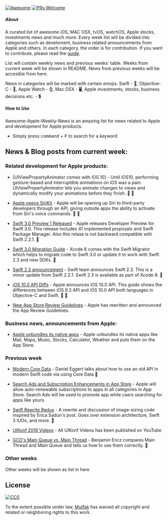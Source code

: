 [![Awesome](https://cdn.rawgit.com/sindresorhus/awesome/d7305f38d29fed78fa85652e3a63e154dd8e8829/media/badge.svg)](https://github.com/sindresorhus/awesome)
[![PRs Welcome](https://img.shields.io/badge/PRs-welcome-brightgreen.svg)](http://makeapullrequest.com)

##### About

A curated list of awesome iOS, MAC OSX, tvOS, watchOS, Apple stocks, investments news and much more.
Every week list will be divided into categories such as develoment, business related announcements from Apple and others. In each category, the order is for contribution. If you want to contribute, please read the [guide](https://github.com/mutfak/awesome-apple-weekly-news/blob/master/CONTRIBUTION.md).

List will contain weekly news and previous weeks' table.
Weeks from current week will be shown in README.
News from previous weeks will be accesible from here.

News in categories will be marked with certain emojis:
Swift - :large_orange_diamond:,
Objective-C - :large_blue_diamond:,
Apple Watch - ⌚,
Mac OSX - 🖥,
Apple investments, stocks, business decisions etc. - 💲

##### How to Use
Awesome-Apple-Weekly-News is an amazing list for news related to Apple and development for Apple products.
- Simply press <kbd>command</kbd> + <kbd>F</kbd> to search for a keyword

## News & Blog posts from current week:

### Related development for Apple products:

- [UIViewPropertyAnimator comes with iOS 10] - Until iOS10, performing gesture-based and interruptible animations on iOS was a pain. UIViewPropertyAnimator lets you animate changes to views and dynamically modify your animations before they finish. :large_orange_diamond: :large_blue_diamond:

- [Apple opens SiriKit](https://developer.apple.com/sirikit/) - Apple will be opening up Siri to third-party developers through an API, giving outside apps the ability to activate from Siri's voice commands. :large_orange_diamond: :large_blue_diamond:

- [Swift 3.0 Preview 1 Released](https://swift.org/blog/swift-3-0-preview-1-released/) - Apple releases Developer Preview for Swift 3.0. This release includes 41 implemented proposals and Swift Package Manager. Also this relase is not backward compatible with Swift 2.2.1. :large_orange_diamond:

- [Swift 3.0 Migration Guide](https://swift.org/migration-guide/) - Xcode 8 comes with the Swift Migrator which helps to migrate code to Swift 3.0 or update it to work with Swift 2.3 and new SDKs. :large_orange_diamond:

- [Swift 2.3 announcement](https://swift.org/blog/swift-2-3/) - Swift team announces Swift 2.3. This is a minor update from Swift 2.2.1. Swift 2.3 is available as part of Xcode 8. :large_orange_diamond:

- [iOS 10.0 API Diffs](https://developer.apple.com/library/prerelease/content/releasenotes/General/iOS10APIDiffs/) - Apple announces iOS 10.0 API. This guide shows the differences between iOS 9.3 API and iOS 10.0 API both languages in Objective-C and Swift. :large_orange_diamond: :large_blue_diamond:

- [New App Store Review Guidelines](https://developer.apple.com/news/?id=06132016c) - Apple has rewritten and announced the App Review Guidelines.

### Business news, announcements from Apple:

- [Apple unbundles its native apps](https://techcrunch.com/2016/06/13/apple-unbundles-its-native-apps-like-mail-maps-music-and-more-puts-them-in-the-app-store/) - Apple unbundles its native apps like Mail, Maps, Music, Stocks, Calculator, Weather and puts them on the App Store.
 
### Previous week

- [Modern Core Data](https://realm.io/news/tryswift-daniel-eggert-modern-core-data/) - Daniel Eggert talks about how to use an old API in modern Swift code via using Core Data :large_orange_diamond:

- [Search Ads and Subscription Enhancements in App Store](https://developer.apple.com/news/?id=06082016a) - Apple will allow auto-renewable subscriptions to apps in all categories in App Store. Search Ads will be used to promote app while users searching for apps like yours.

- [Swift Rewrite Redux](http://rosslebeau.com/2016/swift-rewrite-redux) - A rewrite and discussion of image-sizing code inspired by Erica Sadun's post. Goes over extension architecture, Swift 3 IUOs, and more. :large_orange_diamond:

- [UIKonf 2016 Videos](https://www.youtube.com/playlist?list=PLdr22uU_wISqm9QbnczWxXs9qyuWpSU4k) - All UIKonf Videos has been published on YouTube

- [GCD's Main Queue vs. Main Thread](http://blog.benjamin-encz.de/post/main-queue-vs-main-thread/) - Benjamin Encz compares Main Thread and Main Queue and tells us how to use them correctly. :large_orange_diamond:

### Other weeks
Other weeks will be shown as list in here

## License

[![CC0](http://mirrors.creativecommons.org/presskit/buttons/88x31/svg/cc-zero.svg)](https://creativecommons.org/publicdomain/zero/1.0/)

To the extent possible under law, [Mutfak](https://github.com/mutfak) has waived all copyright and related or neighboring rights to this work.
